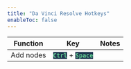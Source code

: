 ```yaml
---
title: "Da Vinci Resolve Hotkeys"
enableToc: false
---
```


<style>
code { color: #64D094; background: #1D354E; }
</style>

| Function  |           Key            | Notes |
| :-------: | :----------------------: | :---: |
| Add nodes | **`Ctrl`** + **`Space`** |
